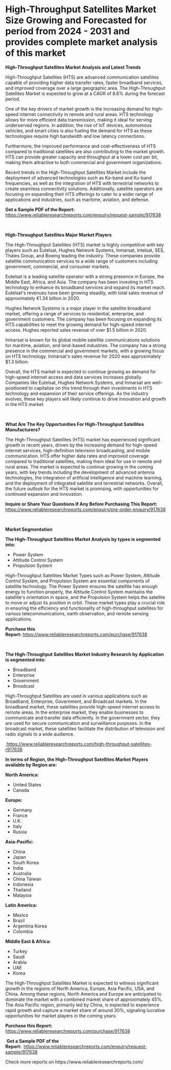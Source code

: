 <p><h1>High-Throughput Satellites Market Size Growing and Forecasted for period from 2024 - 2031 and provides complete market analysis of this market</h1></p><p><strong>High-Throughput Satellites Market Analysis and Latest Trends</strong></p>
<p><p>High-Throughput Satellites (HTS) are advanced communication satellites capable of providing higher data transfer rates, faster broadband services, and improved coverage over a large geographic area. The High-Throughput Satellites Market is expected to grow at a CAGR of 8.6% during the forecast period. </p><p>One of the key drivers of market growth is the increasing demand for high-speed internet connectivity in remote and rural areas. HTS technology allows for more efficient data transmission, making it ideal for serving underserved regions. In addition, the rise of IoT devices, autonomous vehicles, and smart cities is also fueling the demand for HTS as these technologies require high bandwidth and low latency connections.</p><p>Furthermore, the improved performance and cost-effectiveness of HTS compared to traditional satellites are also contributing to the market growth. HTS can provide greater capacity and throughput at a lower cost per bit, making them attractive to both commercial and government organizations.</p><p>Recent trends in the High-Throughput Satellites Market include the deployment of advanced technologies such as Ka-band and Ku-band frequencies, as well as the integration of HTS with terrestrial networks to create seamless connectivity solutions. Additionally, satellite operators are focusing on expanding their HTS offerings to cater to a wider range of applications and industries, such as maritime, aviation, and defense.</p></p>
<p><strong>Get a Sample PDF of the Report:&nbsp;</strong> <a href="https://www.reliableresearchreports.com/enquiry/request-sample/917638">https://www.reliableresearchreports.com/enquiry/request-sample/917638</a></p>
<p>&nbsp;</p>
<p><strong>High-Throughput Satellites Major Market Players</strong></p>
<p><p>The High-Throughput Satellites (HTS) market is highly competitive with key players such as Eutelsat, Hughes Network Systems, Inmarsat, Intelsat, SES, Thales Group, and Boeing leading the industry. These companies provide satellite communication services to a wide range of customers including government, commercial, and consumer markets.</p><p>Eutelsat is a leading satellite operator with a strong presence in Europe, the Middle East, Africa, and Asia. The company has been investing in HTS technology to enhance its broadband services and expand its market reach. Eutelsat's revenues have been growing steadily, with total sales revenue of approximately €1.34 billion in 2020.</p><p>Hughes Network Systems is a major player in the satellite broadband market, offering a range of services to residential, enterprise, and government customers. The company has been focusing on expanding its HTS capabilities to meet the growing demand for high-speed internet access. Hughes reported sales revenue of over $1.5 billion in 2020.</p><p>Inmarsat is known for its global mobile satellite communications solutions for maritime, aviation, and land-based industries. The company has a strong presence in the commercial and government markets, with a growing focus on HTS technology. Inmarsat's sales revenue for 2020 was approximately $1.3 billion.</p><p>Overall, the HTS market is expected to continue growing as demand for high-speed internet access and data services increases globally. Companies like Eutelsat, Hughes Network Systems, and Inmarsat are well-positioned to capitalize on this trend through their investments in HTS technology and expansion of their service offerings. As the industry evolves, these key players will likely continue to drive innovation and growth in the HTS market.</p></p>
<p>&nbsp;</p>
<p><strong>What Are The Key Opportunities For High-Throughput Satellites Manufacturers?</strong></p>
<p><p>The High-Throughput Satellites (HTS) market has experienced significant growth in recent years, driven by the increasing demand for high-speed internet services, high-definition television broadcasting, and mobile communication. HTS offer higher data rates and improved coverage compared to traditional satellites, making them ideal for use in remote and rural areas. The market is expected to continue growing in the coming years, with key trends including the development of advanced antenna technologies, the integration of artificial intelligence and machine learning, and the deployment of integrated satellite and terrestrial networks. Overall, the future outlook for the HTS market is promising, with opportunities for continued expansion and innovation.</p></p>
<p><strong>Inquire or Share Your Questions If Any Before Purchasing This Report:</strong> <a href="https://www.reliableresearchreports.com/enquiry/pre-order-enquiry/917638">https://www.reliableresearchreports.com/enquiry/pre-order-enquiry/917638</a></p>
<p>&nbsp;</p>
<p><strong>Market Segmentation</strong></p>
<p><strong>The High-Throughput Satellites Market Analysis by types is segmented into:</strong></p>
<p><ul><li>Power System</li><li>Attitude Control System</li><li>Propulsion System</li></ul></p>
<p><p>High-Throughput Satellites Market Types such as Power System, Attitude Control System, and Propulsion System are essential components of satellite technology. The Power System ensures the satellite has enough energy to function properly, the Attitude Control System maintains the satellite's orientation in space, and the Propulsion System helps the satellite to move or adjust its position in orbit. These market types play a crucial role in ensuring the efficiency and functionality of high-throughput satellites for various telecommunications, earth observation, and remote sensing applications.</p></p>
<p><strong>Purchase this Report:&nbsp;</strong><a href="https://www.reliableresearchreports.com/purchase/917638">https://www.reliableresearchreports.com/purchase/917638</a></p>
<p>&nbsp;</p>
<p><strong>The High-Throughput Satellites Market Industry Research by Application is segmented into:</strong></p>
<p><ul><li>Broadband</li><li>Enterprise</li><li>Government</li><li>Broadcast</li></ul></p>
<p><p>High-Throughput Satellites are used in various applications such as Broadband, Enterprise, Government, and Broadcast markets. In the broadband market, these satellites provide high-speed internet access to remote areas. In the enterprise market, they enable businesses to communicate and transfer data efficiently. In the government sector, they are used for secure communication and surveillance purposes. In the broadcast market, these satellites facilitate the distribution of television and radio signals to a wide audience.</p></p>
<p><a href="https://www.reliableresearchreports.com/high-throughput-satellites-r917638">&nbsp;https://www.reliableresearchreports.com/high-throughput-satellites-r917638</a></p>
<p><strong>In terms of Region, the High-Throughput Satellites Market Players available by Region are:</strong></p>
<p>
    <p> <strong> North America: </strong>
        <ul>
            <li>United States</li>
            <li>Canada</li>
        </ul>
        </p> 
    <p> <strong> Europe: </strong>
        <ul>
            <li>Germany</li>
            <li>France</li>
            <li>U.K.</li>
            <li>Italy</li>
            <li>Russia</li>
        </ul>
        </p> 
    <p> <strong> Asia-Pacific: </strong>
        <ul>
            <li>China</li>
            <li>Japan</li>
            <li>South Korea</li>
            <li>India</li>
            <li>Australia</li>
            <li>China Taiwan</li>
            <li>Indonesia</li>
            <li>Thailand</li>
            <li>Malaysia</li>
        </ul>
        </p> 
    <p> <strong> Latin America: </strong>
        <ul>
            <li>Mexico</li>
            <li>Brazil</li>
            <li>Argentina Korea</li>
            <li>Colombia</li>
        </ul>
        </p> 
    <p> <strong> Middle East & Africa: </strong>
        <ul>
            <li>Turkey</li>
            <li>Saudi</li>
            <li>Arabia</li>
            <li>UAE</li>
            <li>Korea</li>
        </ul>
    </p>
    </p>
<p><p>The High-Throughput Satellites Market is expected to witness significant growth in the regions of North America, Europe, Asia Pacific, USA, and China. Among these regions, North America and Europe are anticipated to dominate the market with a combined market share of approximately 45%. The Asia Pacific region, primarily led by China, is expected to experience rapid growth and capture a market share of around 30%, signaling lucrative opportunities for market players in the coming years.</p></p>
<p><strong>Purchase this Report: </strong><a href="https://www.reliableresearchreports.com/purchase/917638">https://www.reliableresearchreports.com/purchase/917638</a></p>
<p>&nbsp;<strong>Get a Sample PDF of the Report:&nbsp;&nbsp;</strong><a href="https://www.reliableresearchreports.com/enquiry/request-sample/917638">https://www.reliableresearchreports.com/enquiry/request-sample/917638</a></p>
<p><strong></strong></p>
<p>Check more reports on https://www.reliableresearchreports.com/</p>
